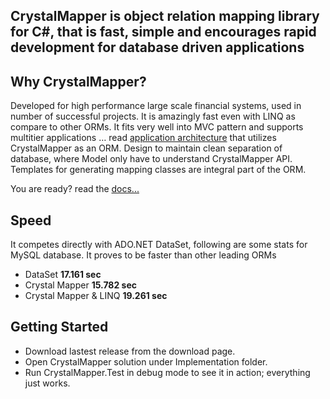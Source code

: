 ## CrystalMapper is object relation mapping library for C#, that is fast, simple and encourages rapid development for database driven applications

## Why CrystalMapper?

Developed for high performance large scale financial systems, used in number of successful projects. It is amazingly fast even with LINQ as compare to other ORMs. It fits very well into MVC pattern and supports multitier applications … read [application architecture](http://codestand.feedbook.org/2011/02/application-architecture.html) that utilizes CrystalMapper as an ORM. Design to maintain clean separation of database, where Model only have to understand CrystalMapper API. Templates for generating mapping classes are integral part of the ORM.

You are ready? read the [docs...](https://bitbucket.org/fanaticlab/crystalmapper/wiki/)

## Speed

It competes directly with ADO.NET DataSet, following are some stats for MySQL database. It proves to be faster than other leading ORMs

* DataSet					**17.161 sec**
* Crystal Mapper			**15.782 sec**
* Crystal Mapper & LINQ	    **19.261 sec**
 
## Getting Started

* Download lastest release from the download page.
* Open CrystalMapper solution under Implementation folder.
* Run CrystalMapper.Test in debug mode to see it in action; everything just works.

